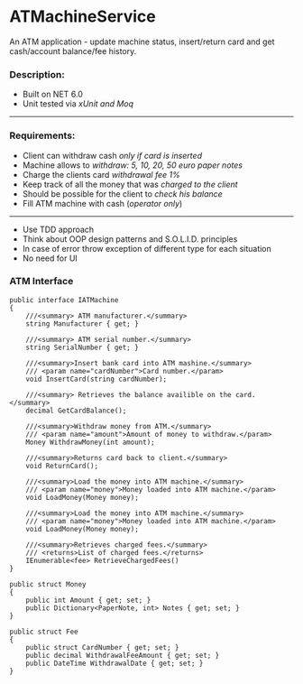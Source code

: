 # ATMachineService
An ATM application - update machine status, insert/return card and get cash/account balance/fee history.

### Description:

- Built on NET 6.0
- Unit tested via *xUnit and Moq*

---

### Requirements:

- Client can withdraw cash *only if card is inserted*
- Machine allows to *withdraw: 5, 10, 20, 50 euro paper notes*
- Charge the clients card *withdrawal fee 1%*
- Keep track of all the money that was *charged to the client*
- Should be possible for the client to *check his balance*
- Fill ATM machine with cash (*operator only*)

---
- Use TDD approach
- Think about OOP design patterns and S.O.L.I.D. principles
- In case of error throw exception of different type for each situation
- No need for UI

### ATM Interface

``` 
public interface IATMachine
{
    ///<summary> ATM manufacturer.</summary>
    string Manufacturer { get; }

    ///<summary> ATM serial number.</summary>
    string SerialNumber { get; }

    ///<summary>Insert bank card into ATM mashine.</summary>
    /// <param name="cardNumber">Card number.</param>
    void InsertCard(string cardNumber);

    ///<summary> Retrieves the balance availible on the card.</summary>
    decimal GetCardBalance(); 

    ///<summary>Withdraw money from ATM.</summary>
    /// <param name="amount">Amount of money to withdraw.</param>
    Money WithdrawMoney(int amount);

    ///<summary>Returns card back to client.</summary>
    void ReturnCard();

    ///<summary>Load the money into ATM machine.</summary>
    /// <param name="money">Money loaded into ATM machine.</param>
    void LoadMoney(Money money);

    ///<summary>Load the money into ATM machine.</summary>
    /// <param name="money">Money loaded into ATM machine.</param>
    void LoadMoney(Money money);

    ///<summary>Retrieves charged fees.</summary>
    /// <returns>List of charged fees.</returns>
    IEnumerable<fee> RetrieveChargedFees()
}

public struct Money
{
    public int Amount { get; set; }
    public Dictionary<PaperNote, int> Notes { get; set; }
}

public struct Fee
{
    public struct CardNumber { get; set; }
    public decimal WithdrawalFeeAmount { get; set; }
    public DateTime WithdrawalDate { get; set; }
}
```
